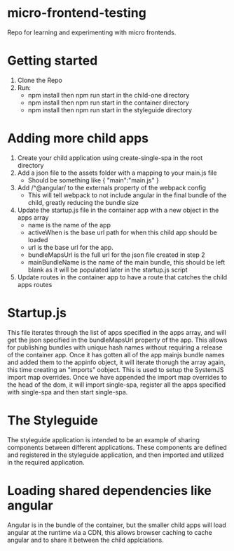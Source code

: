 # micro-frontend-testing
Repo for learning and experimenting with micro frontends. 

# Getting started
1. Clone the Repo
2. Run:
   - npm install then npm run start in the child-one directory
   - npm install then npm run start in the container directory
   - npm install then npm run start in the styleguide directory

# Adding more child apps
1. Create your child application using create-single-spa in the root directory
2. Add a json file to the assets folder with a mapping to your main.js file
   - Should be something like { "main":"main.js" }
3. Add /^@angular/ to the externals property of the webpack config 
   - This will tell webpack to not include angular in the final bundle of the child, greatly reducing the bundle size
4. Update the startup.js file in the container app with a new object in the apps array  
   - name is the name of the app  
   - activeWhen is the base url path for when this child app should be loaded  
   - url is the base url for the app.  
   - bundleMapsUrl is the full url for the json file created in step 2  
   - mainBundleName is the name of the main bundle, this should be left blank as it will be populated later in the startup.js script  
5. Update routes in the container app to have a route that catches the child apps routes

# Startup.js
This file iterates through the list of apps specified in the apps array, and will get the json specified in the bundleMapsUrl property of the app. This allows for publishing bundles with unique hash names without requiring a release of the container app. Once it has gotten all of the app mainjs bundle names and added them to the appinfo object, it will iterate thorugh the array again, this time creating an "imports" oobject. This is used to setup the SystemJS import map overrides. Once we have appended the import map overrides to the head of the dom, it will import single-spa, register all the apps specified with single-spa and then start single-spa. 

# The Styleguide
The styleguide application is intended to be an example of sharing components between different applications. These components are defined and registered in the styleguide application, and then imported and utilized in the required application. 

# Loading shared dependencies like angular
Angular is in the bundle of the container, but the smaller child apps will load angular at the runtime via a CDN, this allows browser caching to cache angular and to share it between the child applciations. 